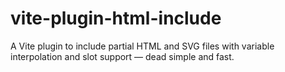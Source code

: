 # vite-plugin-html-include
A Vite plugin to include partial HTML and SVG files with variable interpolation and slot support — dead simple and fast.
